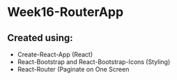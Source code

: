 # Week16-RouterApp

## Created using:
- Create-React-App (React)
- React-Bootstrap and React-Bootstrap-Icons (Styling)
- React-Router (Paginate on One Screen
